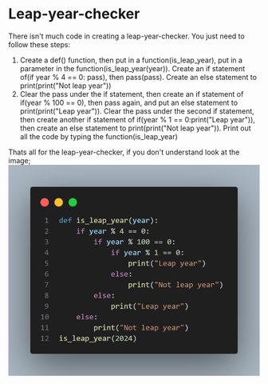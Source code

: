 # Leap-year-checker


There isn't much code in creating a leap-year-checker. You just need to follow these steps:

1. Create a def() function, then put in a function(is_leap_year), put in a  parameter in the function(is_leap_year(year)). Create an if statement of(if year % 4 == 0: pass), then pass(pass). Create an else statement to print(print("Not leap year")) 
2. Clear the pass under the if statement, then create an if statement of if(year % 100 == 0), then pass again, and put an else statement to print(print("Leap year")). Clear the pass under the second if statement, then create another if statement of if(year % 1 == 0:print("Leap year")), then create an else statement to print(print("Not leap year")). Print out all the code by typing the function(is_leap_year)

Thats all for the leap-year-checker, if you don't understand look at the image;![alt text](image.png)